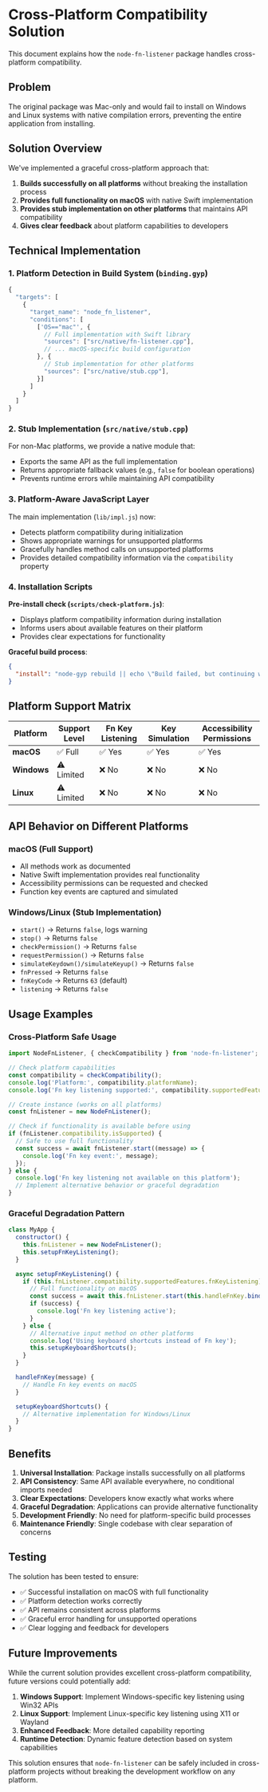 # Cross-Platform Compatibility Solution

This document explains how the `node-fn-listener` package handles cross-platform compatibility.

## Problem

The original package was Mac-only and would fail to install on Windows and Linux systems with native compilation errors, preventing the entire application from installing.

## Solution Overview

We've implemented a graceful cross-platform approach that:

1. **Builds successfully on all platforms** without breaking the installation process
2. **Provides full functionality on macOS** with native Swift implementation
3. **Provides stub implementation on other platforms** that maintains API compatibility
4. **Gives clear feedback** about platform capabilities to developers

## Technical Implementation

### 1. Platform Detection in Build System (`binding.gyp`)

```javascript
{
  "targets": [
    {
      "target_name": "node_fn_listener",
      "conditions": [
        ['OS=="mac"', {
          // Full implementation with Swift library
          "sources": ["src/native/fn-listener.cpp"],
          // ... macOS-specific build configuration
        }, {
          // Stub implementation for other platforms
          "sources": ["src/native/stub.cpp"],
        }]
      ]
    }
  ]
}
```

### 2. Stub Implementation (`src/native/stub.cpp`)

For non-Mac platforms, we provide a native module that:
- Exports the same API as the full implementation
- Returns appropriate fallback values (e.g., `false` for boolean operations)
- Prevents runtime errors while maintaining API compatibility

### 3. Platform-Aware JavaScript Layer

The main implementation (`lib/impl.js`) now:
- Detects platform compatibility during initialization
- Shows appropriate warnings for unsupported platforms
- Gracefully handles method calls on unsupported platforms
- Provides detailed compatibility information via the `compatibility` property

### 4. Installation Scripts

**Pre-install check (`scripts/check-platform.js`)**:
- Displays platform compatibility information during installation
- Informs users about available features on their platform
- Provides clear expectations for functionality

**Graceful build process**:
```json
{
  "install": "node-gyp rebuild || echo \"Build failed, but continuing with stub implementation\""
}
```

## Platform Support Matrix

| Platform | Support Level | Fn Key Listening | Key Simulation | Accessibility Permissions |
|----------|---------------|------------------|----------------|---------------------------|
| **macOS** | ✅ Full | ✅ Yes | ✅ Yes | ✅ Yes |
| **Windows** | ⚠️ Limited | ❌ No | ❌ No | ❌ No |
| **Linux** | ⚠️ Limited | ❌ No | ❌ No | ❌ No |

## API Behavior on Different Platforms

### macOS (Full Support)
- All methods work as documented
- Native Swift implementation provides real functionality
- Accessibility permissions can be requested and checked
- Function key events are captured and simulated

### Windows/Linux (Stub Implementation)
- `start()` → Returns `false`, logs warning
- `stop()` → Returns `false`
- `checkPermission()` → Returns `false`
- `requestPermission()` → Returns `false`
- `simulateKeydown()/simulateKeyup()` → Returns `false`
- `fnPressed` → Returns `false`
- `fnKeyCode` → Returns `63` (default)
- `listening` → Returns `false`

## Usage Examples

### Cross-Platform Safe Usage

```javascript
import NodeFnListener, { checkCompatibility } from 'node-fn-listener';

// Check platform capabilities
const compatibility = checkCompatibility();
console.log('Platform:', compatibility.platformName);
console.log('Fn key listening supported:', compatibility.supportedFeatures.fnKeyListening);

// Create instance (works on all platforms)
const fnListener = new NodeFnListener();

// Check if functionality is available before using
if (fnListener.compatibility.isSupported) {
  // Safe to use full functionality
  const success = await fnListener.start((message) => {
    console.log('Fn key event:', message);
  });
} else {
  console.log('Fn key listening not available on this platform');
  // Implement alternative behavior or graceful degradation
}
```

### Graceful Degradation Pattern

```javascript
class MyApp {
  constructor() {
    this.fnListener = new NodeFnListener();
    this.setupFnKeyListening();
  }

  async setupFnKeyListening() {
    if (this.fnListener.compatibility.supportedFeatures.fnKeyListening) {
      // Full functionality on macOS
      const success = await this.fnListener.start(this.handleFnKey.bind(this));
      if (success) {
        console.log('Fn key listening active');
      }
    } else {
      // Alternative input method on other platforms
      console.log('Using keyboard shortcuts instead of Fn key');
      this.setupKeyboardShortcuts();
    }
  }

  handleFnKey(message) {
    // Handle Fn key events on macOS
  }

  setupKeyboardShortcuts() {
    // Alternative implementation for Windows/Linux
  }
}
```

## Benefits

1. **Universal Installation**: Package installs successfully on all platforms
2. **API Consistency**: Same API available everywhere, no conditional imports needed
3. **Clear Expectations**: Developers know exactly what works where
4. **Graceful Degradation**: Applications can provide alternative functionality
5. **Development Friendly**: No need for platform-specific build processes
6. **Maintenance Friendly**: Single codebase with clear separation of concerns

## Testing

The solution has been tested to ensure:
- ✅ Successful installation on macOS with full functionality
- ✅ Platform detection works correctly
- ✅ API remains consistent across platforms
- ✅ Graceful error handling for unsupported operations
- ✅ Clear logging and feedback for developers

## Future Improvements

While the current solution provides excellent cross-platform compatibility, future versions could potentially add:

1. **Windows Support**: Implement Windows-specific key listening using Win32 APIs
2. **Linux Support**: Implement Linux-specific key listening using X11 or Wayland
3. **Enhanced Feedback**: More detailed capability reporting
4. **Runtime Detection**: Dynamic feature detection based on system capabilities

This solution ensures that `node-fn-listener` can be safely included in cross-platform projects without breaking the development workflow on any platform. 